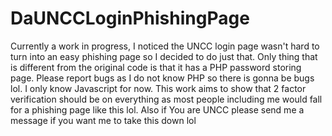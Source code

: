 # DaUNCCLoginPhishingPage

Currently a work in progress, I noticed the UNCC login page wasn't hard to turn into an easy phishing page so I decided to do just that. Only thing that is different from the original code is that it has a PHP password storing page. Please report bugs as I do not know PHP so there is gonna be bugs lol. I only know Javascript for now. This work aims to show that 2 factor verification should be on everything as most people including me would fall for a phishing page like this lol. Also if You are UNCC please send me a message if you want me to take this down lol

